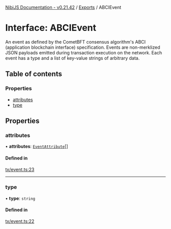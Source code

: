[NibiJS Documentation - v0.21.42](../intro.md) / [Exports](../modules.md) / ABCIEvent

# Interface: ABCIEvent

An event as defined by the CometBFT consensus algorithm's
ABCI (application blockchain interface) specification.
Events are non-merklized JSON payloads emitted during transaction
execution on the network. Each event has a type and a list of
key-value strings of arbitrary data.

## Table of contents

### Properties

- [attributes](ABCIEvent.md#attributes)
- [type](ABCIEvent.md#type)

## Properties

### attributes

• **attributes**: [`EventAttribute`](EventAttribute.md)[]

#### Defined in

[tx/event.ts:23](https://github.com/NibiruChain/ts-sdk/blob/77efda7/packages/nibijs/src/tx/event.ts#L23)

---

### type

• **type**: `string`

#### Defined in

[tx/event.ts:22](https://github.com/NibiruChain/ts-sdk/blob/77efda7/packages/nibijs/src/tx/event.ts#L22)
